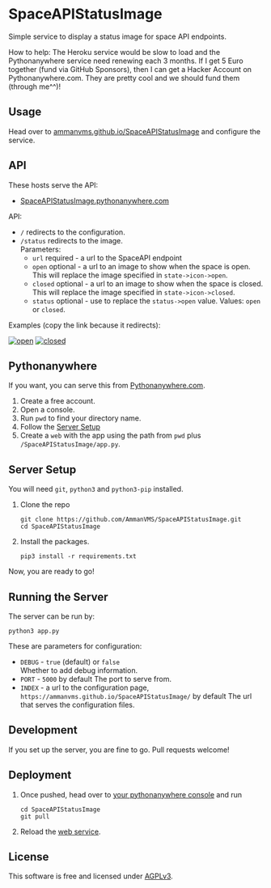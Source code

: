 SpaceAPIStatusImage
===================

Simple service to display a status image for space API endpoints.

How to help: The Heroku service would be slow to load and the Pythonanywhere service
need renewing each 3 months. If I get 5 Euro together (fund via GitHub Sponsors), then
I can get a Hacker Account on Pythonanywhere.com.
They are pretty cool and we should fund them (through me^^)! 

Usage
-----

Head over to [ammanvms.github.io/SpaceAPIStatusImage][web] and configure the service.

[web]: https://ammanvms.github.io/SpaceAPIStatusImage/

API
---

These hosts serve the API:
- [SpaceAPIStatusImage.pythonanywhere.com](https://SpaceAPIStatusImage.pythonanywhere.com)

API:
- `/` redirects to the configuration.
- `/status` redirects to the image.  
    Parameters:
    - `url` required - a url to the SpaceAPI endpoint
    - `open` optional - a url to an image to show when the space is open.  
        This will replace the image specified in `state->icon->open`.
    - `closed` optional - a url to an image to show when the space is closed.  
        This will replace the image specified in `state->icon->closed`.
    - `status` optional - use to replace the `status->open` value.
        Values: `open` or `closed`.

Examples (copy the link because it redirects):

[![open][open]][open]
[![closed][closed]][closed]

[closed]: https://SpaceAPIStatusImage.pythonanywhere.com/status?url=https://ammanvms.github.io/SpaceAPIStatusImage/example/api-closed.json
[open]: https://SpaceAPIStatusImage.pythonanywhere.com/status?url=https://ammanvms.github.io/SpaceAPIStatusImage/example/api-open.json


Pythonanywhere
--------------

If you want, you can serve this from [Pythonanywhere.com](https://pythonanywhere.com).

1. Create a free account.
2. Open a console.
3. Run `pwd` to find your directory name.
4. Follow the [Server Setup](#server-setup)
5. Create a `web` with the app using the path from `pwd` plus `/SpaceAPIStatusImage/app.py`.

Server Setup
------------

You will need `git`, `python3` and `python3-pip` installed.

1. Clone the repo
    ```
    git clone https://github.com/AmmanVMS/SpaceAPIStatusImage.git
    cd SpaceAPIStatusImage
    ```
2. Install the packages.
    ```
    pip3 install -r requirements.txt
    ```

Now, you are ready to go!

Running the Server
------------------

The server can be run by:

```
python3 app.py
```

These are parameters for configuration:
- `DEBUG` - `true` (default) or `false`  
    Whether to add debug information.
- `PORT` - `5000` by default
    The port to serve from.
- `INDEX` - a url to the configuration page, `https://ammanvms.github.io/SpaceAPIStatusImage/` by default
    The url that serves the configuration files.

Development
-----------

If you set up the server, you are fine to go.
Pull requests welcome!

Deployment
----------

1. Once pushed, head over to [your pythonanywhere console](https://www.pythonanywhere.com/user/SpaceAPIStatusImage/consoles/25127739/) and
    run
    ```
    cd SpaceAPIStatusImage
    git pull
    ```
2. Reload the [web service](https://www.pythonanywhere.com/user/SpaceAPIStatusImage/webapps/#tab_id_spaceapistatusimage_pythonanywhere_com).


License
-------

This software is free and licensed under [AGPLv3](LICENSE).
